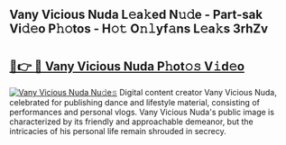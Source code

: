 ## Vany Vicious Nuda L𝚎a𝚔ed N𝚞𝚍e - Part-sak Vi𝚍𝚎o P𝚑𝚘tos - H𝚘𝚝 O𝚗𝚕yf𝚊ns L𝚎a𝚔s 3rhZv

# <h2><a href="http://kf07gy.oniu.top/?m=Vany+Vicious+Nuda">🔗👉 🔴 Vany Vicious Nuda P𝚑ot𝚘𝚜 V𝚒d𝚎o</a></h2>

[![Vany Vicious Nuda Nu𝚍e𝚜](https://i.imgur.com/0qMVB7G.gif)](http://kf07gy.oniu.top/?m=Vany+Vicious+Nuda)
Digital content creator Vany Vicious Nuda, celebrated for publishing dance and lifestyle material, consisting of performances and personal vlogs. Vany Vicious Nuda's public image is characterized by its friendly and approachable demeanor, but the intricacies of his personal life remain shrouded in secrecy.  
